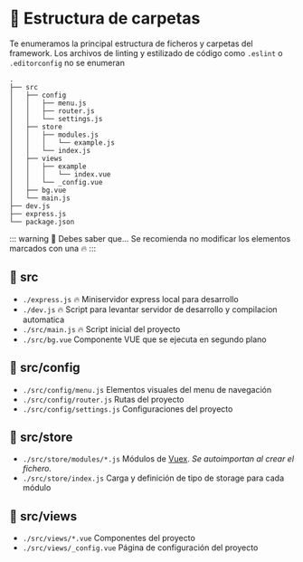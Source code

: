 # 📁 Estructura de carpetas

Te enumeramos la principal estructura de ficheros y carpetas del framework. Los archivos de linting y estilizado de código como ```.eslint``` o ```.editorconfig``` no se enumeran


```
.
├── src
│   ├── config
│   │   ├── menu.js
│   │   ├── router.js
│   │   └── settings.js
│   ├── store
│   │   ├── modules.js
│   │   │   └── example.js
│   │   └── index.js
│   ├── views
│   │   ├── example
│   │   │   └── index.vue
│   │   └── _config.vue
│   ├── bg.vue
│   └── main.js
├── dev.js
├── express.js
└── package.json
```



::: warning 🧠 Debes saber que...
Se recomienda no modificar los elementos marcados con una 🔥
:::

## 📁 src
- ```./express.js``` 🔥 Miniservidor express local para desarrollo
- ```./dev.js``` 🔥 Script para levantar servidor de desarrollo y compilacion automatica
- ```./src/main.js``` 🔥 Script inicial del proyecto
- ```./src/bg.vue``` Componente VUE que se ejecuta en segundo plano

## 📁 src/config
- ```./src/config/menu.js``` Elementos visuales del menu de navegación
- ```./src/config/router.js``` Rutas del proyecto
- ```./src/config/settings.js``` Configuraciones del proyecto

## 📁 src/store
- ```./src/store/modules/*.js``` Módulos de [Vuex](https://vuex.vuejs.org/guide/modules.html). *Se autoimportan al crear el fichero.*
- ```./src/store/index.js``` Carga y definición de tipo de storage para cada módulo

## 📁 src/views
- ```./src/views/*.vue``` Componentes del proyecto
- ```./src/views/_config.vue``` Página de configuración del proyecto
